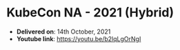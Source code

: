 # KubeCon NA - 2021 (Hybrid)

- **Delivered on**: 14th October, 2021
- **Youtube link**: https://youtu.be/b2lqLgOrNgI
